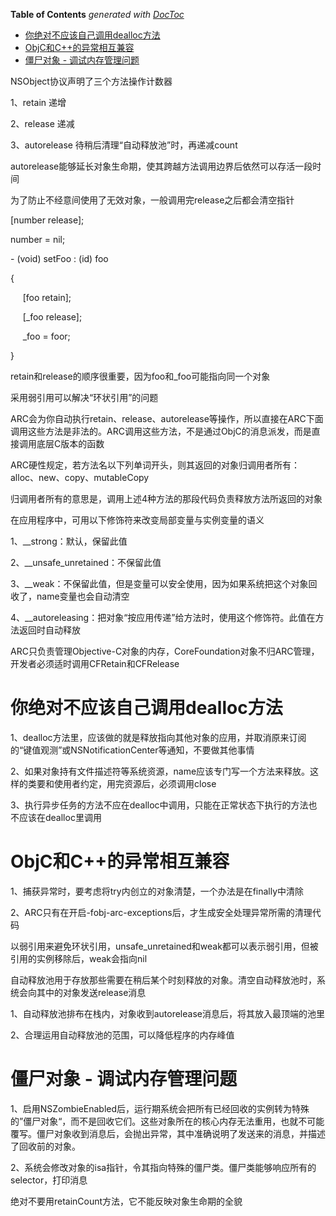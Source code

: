 <!-- START doctoc generated TOC please keep comment here to allow auto update -->
<!-- DON'T EDIT THIS SECTION, INSTEAD RE-RUN doctoc TO UPDATE -->
**Table of Contents**  *generated with [DocToc](https://github.com/thlorenz/doctoc)*

- [你绝对不应该自己调用dealloc方法](#%E4%BD%A0%E7%BB%9D%E5%AF%B9%E4%B8%8D%E5%BA%94%E8%AF%A5%E8%87%AA%E5%B7%B1%E8%B0%83%E7%94%A8dealloc%E6%96%B9%E6%B3%95)
- [ObjC和C++的异常相互兼容](#objc%E5%92%8Cc%E7%9A%84%E5%BC%82%E5%B8%B8%E7%9B%B8%E4%BA%92%E5%85%BC%E5%AE%B9)
- [僵尸对象 - 调试内存管理问题](#%E5%83%B5%E5%B0%B8%E5%AF%B9%E8%B1%A1---%E8%B0%83%E8%AF%95%E5%86%85%E5%AD%98%E7%AE%A1%E7%90%86%E9%97%AE%E9%A2%98)

<!-- END doctoc generated TOC please keep comment here to allow auto update -->

NSObject协议声明了三个方法操作计数器

1、retain 递增

2、release 递减

3、autorelease 待稍后清理“自动释放池”时，再递减count

autorelease能够延长对象生命期，使其跨越方法调用边界后依然可以存活一段时间

为了防止不经意间使用了无效对象，一般调用完release之后都会清空指针

[number release];

number = nil;

\- (void) setFoo : (id) foo

{

     [foo retain];

     [_foo release];

     _foo = foor;

}

retain和release的顺序很重要，因为foo和_foo可能指向同一个对象

采用弱引用可以解决“环状引用”的问题

ARC会为你自动执行retain、release、autorelease等操作，所以直接在ARC下面调用这些方法是非法的。ARC调用这些方法，不是通过ObjC的消息派发，而是直接调用底层C版本的函数

ARC硬性规定，若方法名以下列单词开头，则其返回的对象归调用者所有：alloc、new、copy、mutableCopy

归调用者所有的意思是，调用上述4种方法的那段代码负责释放方法所返回的对象

在应用程序中，可用以下修饰符来改变局部变量与实例变量的语义

1、__strong：默认，保留此值

2、__unsafe_unretained：不保留此值

3、__weak：不保留此值，但是变量可以安全使用，因为如果系统把这个对象回收了，name变量也会自动清空

4、__autoreleasing：把对象“按应用传递”给方法时，使用这个修饰符。此值在方法返回时自动释放

ARC只负责管理Objective-C对象的内存，CoreFoundation对象不归ARC管理，开发者必须适时调用CFRetain和CFRelease

# 你绝对不应该自己调用dealloc方法

1、dealloc方法里，应该做的就是释放指向其他对象的应用，并取消原来订阅的“键值观测”或NSNotificationCenter等通知，不要做其他事情

2、如果对象持有文件描述符等系统资源，name应该专门写一个方法来释放。这样的类要和使用者约定，用完资源后，必须调用close

3、执行异步任务的方法不应在dealloc中调用，只能在正常状态下执行的方法也不应该在dealloc里调用

# ObjC和C++的异常相互兼容

1、捕获异常时，要考虑将try内创立的对象清楚，一个办法是在finally中清除

2、ARC只有在开启-fobj-arc-exceptions后，才生成安全处理异常所需的清理代码

以弱引用来避免环状引用，unsafe_unretained和weak都可以表示弱引用，但被引用的实例移除后，weak会指向nil

自动释放池用于存放那些需要在稍后某个时刻释放的对象。清空自动释放池时，系统会向其中的对象发送release消息

1、自动释放池排布在栈内，对象收到autorelease消息后，将其放入最顶端的池里

2、合理运用自动释放池的范围，可以降低程序的内存峰值

# 僵尸对象 - 调试内存管理问题

1、启用NSZombieEnabled后，运行期系统会把所有已经回收的实例转为特殊的”僵尸对象“，而不是回收它们。这些对象所在的核心内存无法重用，也就不可能覆写。僵尸对象收到消息后，会抛出异常，其中准确说明了发送来的消息，并描述了回收前的对象。

2、系统会修改对象的isa指针，令其指向特殊的僵尸类。僵尸类能够响应所有的selector，打印消息

绝对不要用retainCount方法，它不能反映对象生命期的全貌